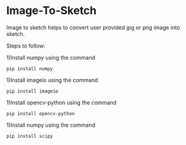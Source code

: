# Image-To-Sketch
Image to sketch helps to convert user provided jpg or png image into sketch.

Steps to follow:

1)Install numpy using the command

 `pip install numpy`

1)Install imageio using the command

`pip install imageio`

1)Install opencv-python using the command

`pip install opencv-python`

1)Install numpy using the command

`pip install scipy`
